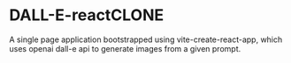 # DALL-E-reactCLONE
A single page application bootstrapped using vite-create-react-app, which uses openai dall-e api to generate images from a given prompt.
